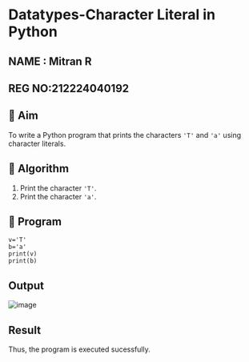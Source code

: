 # Datatypes-Character Literal in Python
## NAME : Mitran R
## REG NO:212224040192
## 🎯 Aim
To write a Python program that prints the characters `'T'` and `'a'` using character literals.

## 🧠 Algorithm
1. Print the character `'T'`.
2. Print the character `'a'`.

## 🧾 Program
```
v='T'
b='a'
print(v)
print(b)
```

## Output
![image](https://github.com/user-attachments/assets/68d3f78b-4aea-499c-b8e8-feeb6ecaf39f)


## Result
Thus, the program is executed sucessfully.
